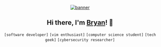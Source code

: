 <p align="center">
  <a href="https://bryanmylee.github.io">
    <img alt="banner" src="https://user-images.githubusercontent.com/42545742/117320749-1a68e280-aebf-11eb-867d-be0dfb95d38b.gif" />
  </a>
</p>

<h2 align="center">
  Hi there, I'm <a href="https://bryanmylee.github.io">Bryan</a>! 👋
</h2>

<p align="center">
  <code>[software developer]</code>
  <code>[vim enthusiast]</code>
  <code>[computer science student]</code>
  <code>[tech geek]</code>
  <code>[cybersecurity researcher]</code>
</p>
